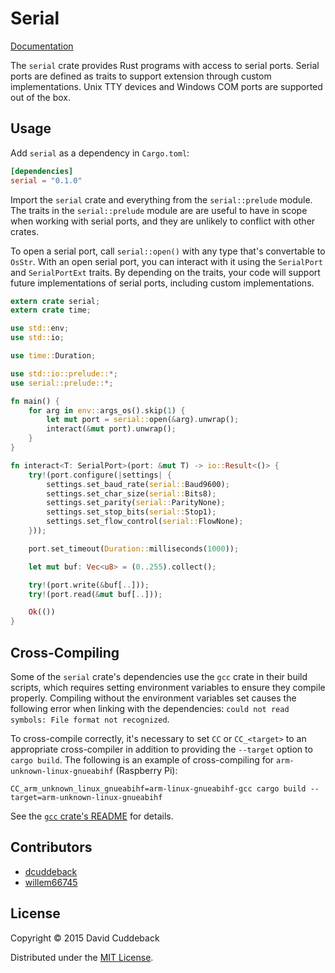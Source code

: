 # Serial

[Documentation](http://dcuddeback.github.io/serial-rs/serial/)

The `serial` crate provides Rust programs with access to serial ports. Serial ports are defined as
traits to support extension through custom implementations. Unix TTY devices and Windows COM ports
are supported out of the box.

## Usage
Add `serial` as a dependency in `Cargo.toml`:

```toml
[dependencies]
serial = "0.1.0"
```

Import the `serial` crate and everything from the `serial::prelude` module. The traits in the
`serial::prelude` module are are useful to have in scope when working with serial ports, and they
are unlikely to conflict with other crates.

To open a serial port, call `serial::open()` with any type that's convertable to `OsStr`.  With an
open serial port, you can interact with it using the `SerialPort` and `SerialPortExt` traits. By
depending on the traits, your code will support future implementations of serial ports, including
custom implementations.

```rust
extern crate serial;
extern crate time;

use std::env;
use std::io;

use time::Duration;

use std::io::prelude::*;
use serial::prelude::*;

fn main() {
    for arg in env::args_os().skip(1) {
        let mut port = serial::open(&arg).unwrap();
        interact(&mut port).unwrap();
    }
}

fn interact<T: SerialPort>(port: &mut T) -> io::Result<()> {
    try!(port.configure(|settings| {
        settings.set_baud_rate(serial::Baud9600);
        settings.set_char_size(serial::Bits8);
        settings.set_parity(serial::ParityNone);
        settings.set_stop_bits(serial::Stop1);
        settings.set_flow_control(serial::FlowNone);
    }));

    port.set_timeout(Duration::milliseconds(1000));

    let mut buf: Vec<u8> = (0..255).collect();

    try!(port.write(&buf[..]));
    try!(port.read(&mut buf[..]));

    Ok(())
}
```

## Cross-Compiling
Some of the `serial` crate's dependencies use the `gcc` crate in their build scripts, which requires
setting environment variables to ensure they compile properly. Compiling without the environment
variables set causes the following error when linking with the dependencies: `could not read
symbols: File format not recognized`.

To cross-compile correctly, it's necessary to set `CC` or `CC_<target>` to an appropriate
cross-compiler in addition to providing the `--target` option to `cargo build`. The following is an
example of cross-compiling for `arm-unknown-linux-gnueabihf` (Raspberry Pi):

```
CC_arm_unknown_linux_gnueabihf=arm-linux-gnueabihf-gcc cargo build --target=arm-unknown-linux-gnueabihf
```

See the [`gcc` crate's README](https://github.com/alexcrichton/gcc-rs) for details.

## Contributors
* [dcuddeback](https://github.com/dcuddeback)
* [willem66745](https://github.com/willem66745)

## License
Copyright © 2015 David Cuddeback

Distributed under the [MIT License](LICENSE).
